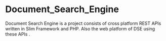 # Document_Search_Engine
Document Search Engine is a project consists of cross platform REST APIs written in Slim Framework and PHP. Also the web platform of DSE using these APIs .
